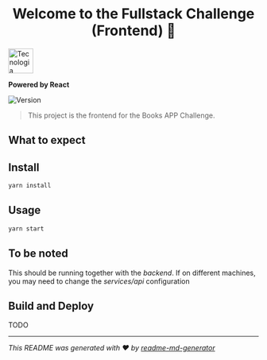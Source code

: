 <h1 align="center">Welcome to the Fullstack Challenge (Frontend) 👋</h1>
<p>
  <img alt="Tecnologia" src="https://react-github-badge.netlify.app/assets/images/logo.5d5d9eef.svg" height="50px"/>
</p>
<p>
<b>Powered by React</b>
</p>

<p>
  <img alt="Version" src="https://img.shields.io/badge/version-0.1.0-blue.svg?cacheSeconds=2592000" />
</p>

> This project is the frontend for the Books APP Challenge.

## What to expect

## Install

```sh
yarn install
```

## Usage

```sh
yarn start
```

## To be noted

This should be running together with the *backend*. If on different machines, you may need to change the *services/api* configuration

## Build and Deploy

TODO


***
_This README was generated with ❤️ by [readme-md-generator](https://github.com/kefranabg/readme-md-generator)_
